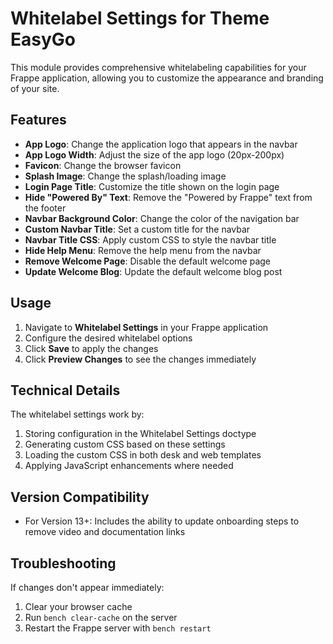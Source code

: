 # Whitelabel Settings for Theme EasyGo

This module provides comprehensive whitelabeling capabilities for your Frappe application, allowing you to customize the appearance and branding of your site.

## Features

- **App Logo**: Change the application logo that appears in the navbar
- **App Logo Width**: Adjust the size of the app logo (20px-200px)
- **Favicon**: Change the browser favicon
- **Splash Image**: Change the splash/loading image
- **Login Page Title**: Customize the title shown on the login page
- **Hide "Powered By" Text**: Remove the "Powered by Frappe" text from the footer
- **Navbar Background Color**: Change the color of the navigation bar
- **Custom Navbar Title**: Set a custom title for the navbar
- **Navbar Title CSS**: Apply custom CSS to style the navbar title
- **Hide Help Menu**: Remove the help menu from the navbar
- **Remove Welcome Page**: Disable the default welcome page
- **Update Welcome Blog**: Update the default welcome blog post

## Usage

1. Navigate to **Whitelabel Settings** in your Frappe application
2. Configure the desired whitelabel options
3. Click **Save** to apply the changes
4. Click **Preview Changes** to see the changes immediately

## Technical Details

The whitelabel settings work by:
1. Storing configuration in the Whitelabel Settings doctype
2. Generating custom CSS based on these settings
3. Loading the custom CSS in both desk and web templates
4. Applying JavaScript enhancements where needed

## Version Compatibility

- For Version 13+: Includes the ability to update onboarding steps to remove video and documentation links

## Troubleshooting

If changes don't appear immediately:
1. Clear your browser cache
2. Run `bench clear-cache` on the server
3. Restart the Frappe server with `bench restart`
